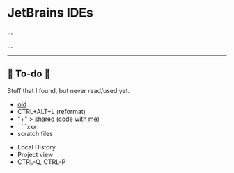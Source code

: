 # JetBrains IDEs

<div class="row row-cols-md-2"><div>

...
</div><div>

...
</div></div>

<hr class="sep-both">

## 👻 To-do 👻

Stuff that I found, but never read/used yet.

<div class="row row-cols-md-2"><div>

* [old](_old.md)
* CTRL+ALT+L (reformat)
* "+" > shared (code with me)
* <code>\`\`\`xxx!</code>
* scratch files
</div><div>

* Local History
* Project view
* CTRL-Q, CTRL-P

</div></div>